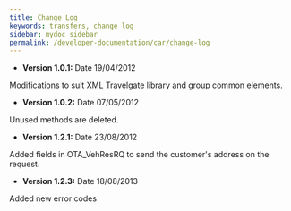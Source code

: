 ```yaml
---
title: Change Log
keywords: transfers, change log
sidebar: mydoc_sidebar
permalink: /developer-documentation/car/change-log
---
```




-   **Version 1.0.1:** Date 19/04/2012

Modifications to suit XML Travelgate library and group common elements.



-   **Version 1.0.2:** Date 07/05/2012

Unused methods are deleted.



-   **Version 1.2.1:** Date 23/08/2012

Added fields in OTA_VehResRQ to send the customer's address on the
request.



-   **Version 1.2.3:** Date 18/08/2013

Added new error codes


